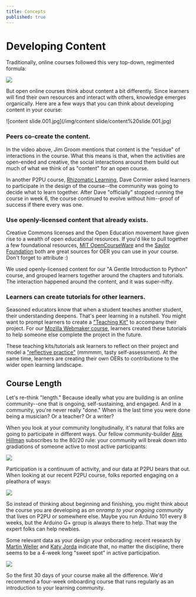 ```yaml
---
title: Concepts
published: true
---
```


# Developing Content

Traditionally, online courses followed this very top-down, regimented formula:

![]({{site.baseurl}}/img/content.jpg)

But open online courses think about content a bit differently. Since learners will find their own resources and interact with others, knowledge emerges organically. Here are a few ways that you can think about developing content in your course: 

![content slide.001.jpg](/img/content slide/content%20slide.001.jpg)

### Peers co-create the content. 

In the video above, Jim Groom mentions that content is the "residue" of interactions in the course. What this means is that, when the activities are open-ended and creative, the social interactions around them build out much of what we think of as "content" for an open course. 

In another P2PU course, [Rhizomatic Learning](https://p2pu.org/en/courses/882/rhizomatic-learning-the-community-is-the-curriculum/), Dave Cormier asked learners to participate in the design of the course--the community was going to decide what to learn together. After Dave "officially" stopped running the course in week 6, the course continued to evolve without him--proof of success if there every was one. 

### Use openly-licensed content that already exists.

Creative Commons licenses and the Open Education movement have given rise to a wealth of open educational resources. If you'd like to pull together a few foundational resources, [MIT OpenCourseWare](http://ocw.mit.edu/index.htm) and the [Saylor Foundation](http://www.saylor.org/) both are great sources for OER you can use in your course. Don't forget to attribute :)

We used openly-licensed content for our "A Gentle Introduction to Python" course, and grouped learners together around the chapters and tutorials. The interaction happened around the content, and it was super-nifty. 

### Learners can create tutorials for other learners.

Seasoned educators know that when a student teaches another student, their understanding deepens. That's peer learning in a nutshell. You might want to prompt learners to create a ["Teaching Kit"](http://discourse.webmakerprototypes.org/t/activity-1-create-a-teaching-kit/332) to accompany their project. For our [Mozilla Webmaker course](https://training.webmakerprototypes.org/en/), learners created these tutorials to help someone else complete the project in the future. 

These teaching kits/tutorials ask learners to reflect on their project and model a ["reflective practice"](http://en.wikipedia.org/wiki/Reflective_practice) (mmmmm, tasty self-assessment). At the same time, learners are creating their own OERs to contributione to the wider open learning landscape. 

## Course Length

Let's re-think "length." Because ideally what you are building is an online community--one that is ongoing, self-sustaining, and engaged. And in a community, you're never really "done." When is the last time you were done being a musician? Or a teacher? Or a writer? 

When you look at your community longitudinally, it's natural that folks are going to participate in different ways. Our fellow community-builder [Alex Hillman](http://dangerouslyawesome.com/) subscribes to the 80/20 rule: your community will break down into gradiations of someone active to most active participants:

![]({{site.baseurl}}/img/content-2.jpg)

Participation is a continuum of activity, and our data at P2PU bears that out. When looking at our recent P2PU course, folks reported engaging on a pleathora of ways:

![]({{site.baseurl}}/img/content-3.jpg)

So instead of thinking about beginning and finishing, you might think about the course you are developing as *an onramp to your ongoing community* that lives on P2PU or somewhere else. Maybe you run Arduino 101 every 8 weeks, but the Arduino G+ group is always there to help. That way the expert folks can help newbies. 

Some relevant data as your design your onborading: recent research by [Martin Weller](http://nogoodreason.typepad.co.uk/no_good_reason/2013/12/design-responses-to-mooc-completion-rates.html) and [Katy Jorda](http://www.katyjordan.com/MOOCproject.html) indicate that, no matter the discipline, there seems to be a 4-week long "sweet spot" in active participation. 

![]({{site.baseurl}}/img/content-4.png)

So the first 30 days of your course make all the difference. We'd recommend a four-week onboarding course that runs regularly as an introduction to your learning community.